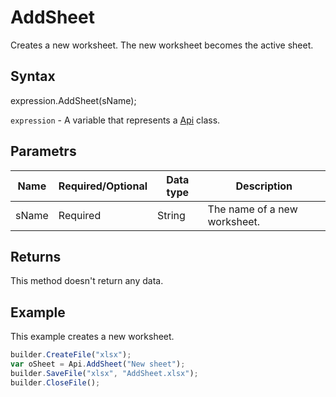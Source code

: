 # AddSheet

Creates a new worksheet. The new worksheet becomes the active sheet.

## Syntax

expression.AddSheet(sName);

`expression` - A variable that represents a [Api](../Api.md) class.

## Parametrs

| **Name** | **Required/Optional** | **Data type** | **Description** |
| ------------- | ------------- | ------------- | ------------- |
| sName | Required | String | The name of a new worksheet. |

## Returns

This method doesn't return any data.

## Example

This example creates a new worksheet.

```javascript
builder.CreateFile("xlsx");
var oSheet = Api.AddSheet("New sheet");
builder.SaveFile("xlsx", "AddSheet.xlsx");
builder.CloseFile();
```